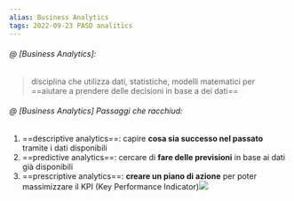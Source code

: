 ```yaml
---
alias: Business Analytics
tags: 2022-09-23 PASD analitics
---
```


###### @ [Business Analytics]:
> disciplina che utilizza dati, statistiche, modelli matematici per ==aiutare a prendere delle decisioni in base a dei dati==


###### @ [Business Analytics] Passaggi che racchiud:
1. ==descriptive analytics==: capire **cosa sia successo nel passato** tramite i dati disponibili
2. ==predictive analytics==: cercare di **fare delle previsioni** in base ai dati già disponibili
3. ==prescriptive analytics==: **creare un piano di azione** per poter massimizzare il KPI (Key Performance Indicator)![](Uni/PASD/img/businessAnalytics.jpeg)
